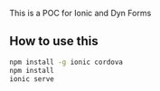This is a POC for Ionic and Dyn Forms

## How to use this 


```bash
npm install -g ionic cordova
npm install
ionic serve
```
